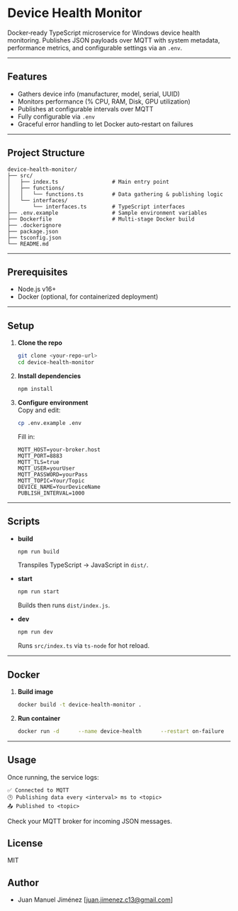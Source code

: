 # Device Health Monitor

Docker‑ready TypeScript microservice for Windows  device health monitoring. Publishes JSON payloads over MQTT with system metadata, performance metrics, and configurable settings via an `.env`.

---

## Features

- Gathers device info (manufacturer, model, serial, UUID)  
- Monitors performance (% CPU, RAM, Disk, GPU utilization)  
- Publishes at configurable intervals over MQTT  
- Fully configurable via `.env`  
- Graceful error handling to let Docker auto‑restart on failures  

---

## Project Structure

```
device-health-monitor/
├── src/
│   ├── index.ts                 # Main entry point
│   ├── functions/
│   │   └── functions.ts         # Data gathering & publishing logic
│   └── interfaces/
│       └── interfaces.ts        # TypeScript interfaces
├── .env.example                 # Sample environment variables
├── Dockerfile                   # Multi‑stage Docker build
├── .dockerignore
├── package.json
├── tsconfig.json
└── README.md
```

---

## Prerequisites

- Node.js v16+  
- Docker (optional, for containerized deployment)  

---

## Setup

1. **Clone the repo**  
   ```bash
   git clone <your-repo-url>
   cd device-health-monitor
   ```

2. **Install dependencies**  
   ```bash
   npm install
   ```

3. **Configure environment**  
   Copy and edit:
   ```bash
   cp .env.example .env
   ```
   Fill in:
   ```
   MQTT_HOST=your-broker.host
   MQTT_PORT=8883
   MQTT_TLS=true
   MQTT_USER=yourUser
   MQTT_PASSWORD=yourPass
   MQTT_TOPIC=Your/Topic
   DEVICE_NAME=YourDeviceName
   PUBLISH_INTERVAL=1000
   ```

---

## Scripts

- **build**  
  ```bash
  npm run build
  ```
  Transpiles TypeScript → JavaScript in `dist/`.

- **start**  
  ```bash
  npm run start
  ```
  Builds then runs `dist/index.js`.

- **dev**  
  ```bash
  npm run dev
  ```
  Runs `src/index.ts` via `ts-node` for hot reload.

---

## Docker

1. **Build image**  
   ```bash
   docker build -t device-health-monitor .
   ```

2. **Run container**  
   ```bash
   docker run -d      --name device-health      --restart on-failure      --env-file .env      device-health-monitor
   ```

---

## Usage

Once running, the service logs:

```
✅ Connected to MQTT
🕒 Publishing data every <interval> ms to <topic>
📤 Published to <topic>
```

Check your MQTT broker for incoming JSON messages.

## License
MIT

## Author
- Juan Manuel Jiménez [juan.jimenez.c13@gmail.com]

